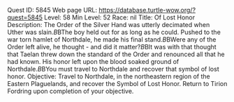 Quest ID: 5845
Web page URL: https://database.turtle-wow.org/?quest=5845
Level: 58
Min Level: 52
Race: nil
Title: Of Lost Honor
Description: The Order of the Silver Hand was utterly decimated when Uther was slain.$B$BThe boy held out for as long as he could. Pushed to the war torn hamlet of Northdale, he made his final stand.$B$BWere any of the Order left alive, he thought - and did it matter?$B$BIt was with that thought that Taelan threw down the standard of the Order and renounced all that he had known. His honor left upon the blood soaked ground of Northdale.$B$BYou must travel to Northdale and recover that symbol of lost honor.
Objective: Travel to Northdale, in the northeastern region of the Eastern Plaguelands, and recover the Symbol of Lost Honor. Return to Tirion Fordring upon completion of your objective.
